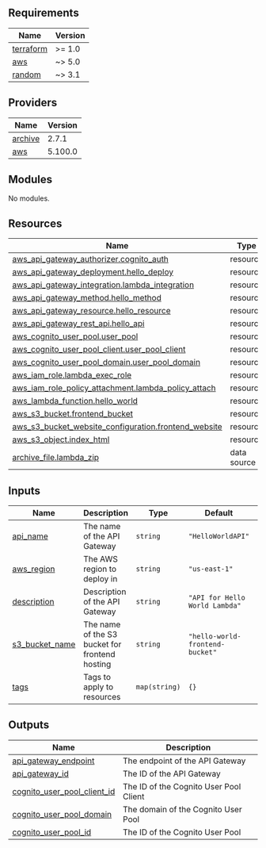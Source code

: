 ## Requirements

| Name | Version |
|------|---------|
| <a name="requirement_terraform"></a> [terraform](#requirement\_terraform) | >= 1.0 |
| <a name="requirement_aws"></a> [aws](#requirement\_aws) | ~> 5.0 |
| <a name="requirement_random"></a> [random](#requirement\_random) | ~> 3.1 |

## Providers

| Name | Version |
|------|---------|
| <a name="provider_archive"></a> [archive](#provider\_archive) | 2.7.1 |
| <a name="provider_aws"></a> [aws](#provider\_aws) | 5.100.0 |

## Modules

No modules.

## Resources

| Name | Type |
|------|------|
| [aws_api_gateway_authorizer.cognito_auth](https://registry.terraform.io/providers/hashicorp/aws/latest/docs/resources/api_gateway_authorizer) | resource |
| [aws_api_gateway_deployment.hello_deploy](https://registry.terraform.io/providers/hashicorp/aws/latest/docs/resources/api_gateway_deployment) | resource |
| [aws_api_gateway_integration.lambda_integration](https://registry.terraform.io/providers/hashicorp/aws/latest/docs/resources/api_gateway_integration) | resource |
| [aws_api_gateway_method.hello_method](https://registry.terraform.io/providers/hashicorp/aws/latest/docs/resources/api_gateway_method) | resource |
| [aws_api_gateway_resource.hello_resource](https://registry.terraform.io/providers/hashicorp/aws/latest/docs/resources/api_gateway_resource) | resource |
| [aws_api_gateway_rest_api.hello_api](https://registry.terraform.io/providers/hashicorp/aws/latest/docs/resources/api_gateway_rest_api) | resource |
| [aws_cognito_user_pool.user_pool](https://registry.terraform.io/providers/hashicorp/aws/latest/docs/resources/cognito_user_pool) | resource |
| [aws_cognito_user_pool_client.user_pool_client](https://registry.terraform.io/providers/hashicorp/aws/latest/docs/resources/cognito_user_pool_client) | resource |
| [aws_cognito_user_pool_domain.user_pool_domain](https://registry.terraform.io/providers/hashicorp/aws/latest/docs/resources/cognito_user_pool_domain) | resource |
| [aws_iam_role.lambda_exec_role](https://registry.terraform.io/providers/hashicorp/aws/latest/docs/resources/iam_role) | resource |
| [aws_iam_role_policy_attachment.lambda_policy_attach](https://registry.terraform.io/providers/hashicorp/aws/latest/docs/resources/iam_role_policy_attachment) | resource |
| [aws_lambda_function.hello_world](https://registry.terraform.io/providers/hashicorp/aws/latest/docs/resources/lambda_function) | resource |
| [aws_s3_bucket.frontend_bucket](https://registry.terraform.io/providers/hashicorp/aws/latest/docs/resources/s3_bucket) | resource |
| [aws_s3_bucket_website_configuration.frontend_website](https://registry.terraform.io/providers/hashicorp/aws/latest/docs/resources/s3_bucket_website_configuration) | resource |
| [aws_s3_object.index_html](https://registry.terraform.io/providers/hashicorp/aws/latest/docs/resources/s3_object) | resource |
| [archive_file.lambda_zip](https://registry.terraform.io/providers/hashicorp/archive/latest/docs/data-sources/file) | data source |

## Inputs

| Name | Description | Type | Default | Required |
|------|-------------|------|---------|:--------:|
| <a name="input_api_name"></a> [api\_name](#input\_api\_name) | The name of the API Gateway | `string` | `"HelloWorldAPI"` | no |
| <a name="input_aws_region"></a> [aws\_region](#input\_aws\_region) | The AWS region to deploy in | `string` | `"us-east-1"` | no |
| <a name="input_description"></a> [description](#input\_description) | Description of the API Gateway | `string` | `"API for Hello World Lambda"` | no |
| <a name="input_s3_bucket_name"></a> [s3\_bucket\_name](#input\_s3\_bucket\_name) | The name of the S3 bucket for frontend hosting | `string` | `"hello-world-frontend-bucket"` | no |
| <a name="input_tags"></a> [tags](#input\_tags) | Tags to apply to resources | `map(string)` | `{}` | no |

## Outputs

| Name | Description |
|------|-------------|
| <a name="output_api_gateway_endpoint"></a> [api\_gateway\_endpoint](#output\_api\_gateway\_endpoint) | The endpoint of the API Gateway |
| <a name="output_api_gateway_id"></a> [api\_gateway\_id](#output\_api\_gateway\_id) | The ID of the API Gateway |
| <a name="output_cognito_user_pool_client_id"></a> [cognito\_user\_pool\_client\_id](#output\_cognito\_user\_pool\_client\_id) | The ID of the Cognito User Pool Client |
| <a name="output_cognito_user_pool_domain"></a> [cognito\_user\_pool\_domain](#output\_cognito\_user\_pool\_domain) | The domain of the Cognito User Pool |
| <a name="output_cognito_user_pool_id"></a> [cognito\_user\_pool\_id](#output\_cognito\_user\_pool\_id) | The ID of the Cognito User Pool |
